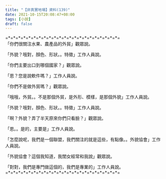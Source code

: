 ```yaml
---
title: "【非真實地場】資料(139)"
date: 2021-10-15T20:08:47+08:00
tags: [小說]
draft: false
---
```


=\*=\*=\*=\*=\*=\*=\*=\*=\*=\*=\*=\*=\*=\*=\*=\*=\*=\*=\*=\*=\*=\*=  
「你們很關注水果、農產品的外貿」觀眾說。  

「外貌？哦對，顏色、形狀。。特徵」工作人員說。  

「你們主要出口到哪個國家？」觀眾說。  

「恩？您是說軟件嗎？」工作人員說。  

「你們不是做外貿嗎？」觀眾說。  

「哦哦，外貿。。不是那個外貿，是外形、模樣，是那個外貌」工作人員說。  

「外貌？哦對，顏色、形狀。。特徵」工作人員說。  

「啊？外貌？弄了半天原來你們只看臉？」觀眾說。  

「恩。。是的，主要是」工作人員說。  

「怎麼說呢，我們是一個聯盟，我們關注的就是這些，有點像。。外貌協會」工作人員說。  

「外貌協會？這個我知道，我閨女經常和我說」觀眾說。  

「對對，我們是專門做這個的，我們是專業的」工作人員說。  
=\*=\*=\*=\*=\*=\*=\*=\*=\*=\*=\*=\*=\*=\*=\*=\*=\*=\*=\*=\*=\*=\*=  